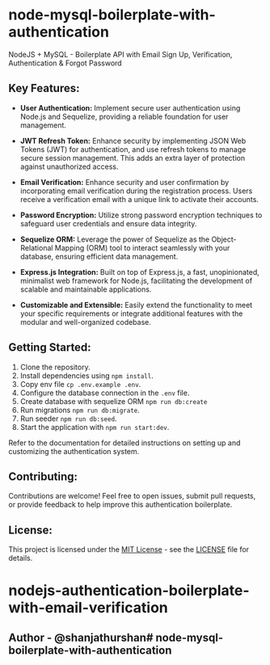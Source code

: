 # node-mysql-boilerplate-with-authentication

NodeJS + MySQL - Boilerplate API with Email Sign Up, Verification, Authentication & Forgot Password

## Key Features:

- **User Authentication:** Implement secure user authentication using Node.js and Sequelize, providing a reliable foundation for user management.

- **JWT Refresh Token:** Enhance security by implementing JSON Web Tokens (JWT) for authentication, and use refresh tokens to manage secure session management. This adds an extra layer of protection against unauthorized access.

- **Email Verification:** Enhance security and user confirmation by incorporating email verification during the registration process. Users receive a verification email with a unique link to activate their accounts.

- **Password Encryption:** Utilize strong password encryption techniques to safeguard user credentials and ensure data integrity.

- **Sequelize ORM:** Leverage the power of Sequelize as the Object-Relational Mapping (ORM) tool to interact seamlessly with your database, ensuring efficient data management.

- **Express.js Integration:** Built on top of Express.js, a fast, unopinionated, minimalist web framework for Node.js, facilitating the development of scalable and maintainable applications.

- **Customizable and Extensible:** Easily extend the functionality to meet your specific requirements or integrate additional features with the modular and well-organized codebase.

## Getting Started:

1. Clone the repository.
2. Install dependencies using `npm install`.
3. Copy env file `cp .env.example .env`.
4. Configure the database connection in the `.env` file.
5. Create database with sequelize ORM `npm run db:create`
6. Run migrations `npm run db:migrate`.
7. Run seeder `npm run db:seed`.
8. Start the application with `npm run start:dev`.

Refer to the documentation for detailed instructions on setting up and customizing the authentication system.

## Contributing:

Contributions are welcome! Feel free to open issues, submit pull requests, or provide feedback to help improve this authentication boilerplate.

## License:

This project is licensed under the [MIT License](LICENSE) - see the [LICENSE](LICENSE) file for details.
# nodejs-authentication-boilerplate-with-email-verification

## Author - @shanjathurshan# node-mysql-boilerplate-with-authentication
